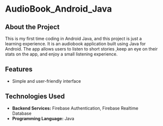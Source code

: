 ﻿# AudioBook_Android_Java

## About the Project
This is my first time coding in Android Java, and this project is just a learning experience. It is an audiobook application built using Java for Android. The app allows users to listen to short stories ,keep an  eye on their stats on the app, and enjoy a small listening experience.

## Features
- Simple and user-friendly interface

## Technologies Used
- **Backend Services:** Firebase Authentication, Firebase Realtime Database
- **Programming Language:** Java
